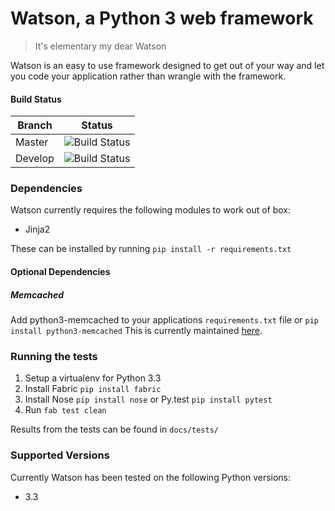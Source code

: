 # Watson, a Python 3 web framework

> It's elementary my dear Watson

Watson is an easy to use framework designed to get out of your way and let you code your application rather than wrangle with the framework.

#### Build Status

Branch | Status
------------ | -------------
Master | ![Build Status](https://api.travis-ci.org/simoncoulton/watson.png?branch=master)
Develop | ![Build Status](https://api.travis-ci.org/simoncoulton/watson.png?branch=develop)


### Dependencies

Watson currently requires the following modules to work out of box:

* Jinja2

These can be installed by running `pip install -r requirements.txt`

#### Optional Dependencies

##### Memcached

Add python3-memcached to your applications `requirements.txt` file or `pip install python3-memcached`
This is currently maintained [here][1].

### Running the tests

1. Setup a virtualenv for Python 3.3
2. Install Fabric `pip install fabric` 
3. Install Nose `pip install nose` or Py.test `pip install pytest`
4. Run `fab test clean`

Results from the tests can be found in `docs/tests/`

### Supported Versions
Currently Watson has been tested on the following Python versions:

* 3.3

[1]: http://pypi.python.org/pypi/python3-memcached/

